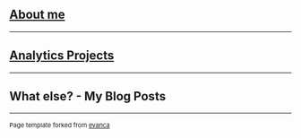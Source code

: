 





## [About me](/resume.md)

---

## [Analytics Projects](/analytics.md)

---

## What else? - My Blog Posts


---
<p style="font-size:11px">Page template forked from <a href="https://github.com/evanca/quick-portfolio">evanca</a></p>
<!-- Remove above link if you don't want to attibute -->
